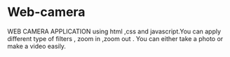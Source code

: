 # Web-camera
WEB CAMERA APPLICATION using html ,css  and javascript.You can apply different type of filters , zoom in ,zoom out . You can either take a photo or make a video easily.
